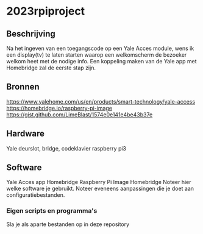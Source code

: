 # 2023rpiproject
## Beschrijving
Na het ingeven van een toegangscode op een Yale Acces module, wens ik een display(tv) te laten starten waarop een welkomscherm de bezoeker welkom heet met de nodige info. 
Een koppeling maken van de Yale app met Homebridge zal de eerste stap zijn.

## Bronnen
https://www.yalehome.com/us/en/products/smart-technology/yale-access
https://homebridge.io/raspberry-pi-image
https://gist.github.com/LimeBlast/1574e0e141e4be43b37e

## Hardware
Yale deurslot, bridge, codeklavier
raspberry pi3 

## Software
Yale Acces app
Homebridge Raspberry Pi Image 
Homebridge 
Noteer hier welke software je gebruikt. Noteer eveneens aanpassingen die je doet aan configuratiebestanden.

### Eigen scripts en programma's
Sla je als aparte bestanden op in deze repository
